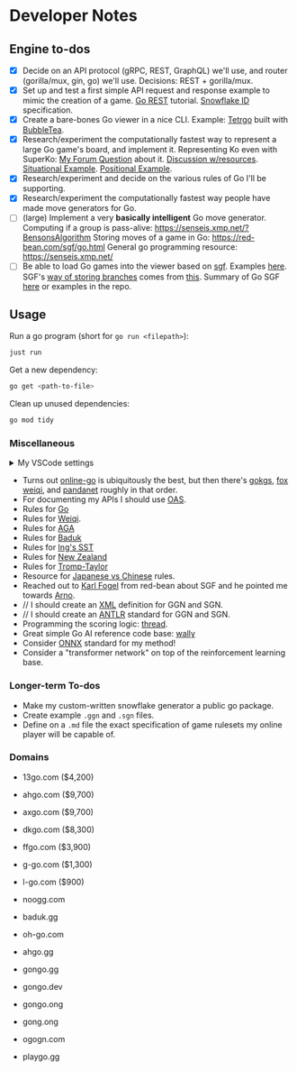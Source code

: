 # Developer Notes

## Engine to-dos

- [x] Decide on an API protocol (gRPC, REST, GraphQL) we'll use, and router (gorilla/mux, gin, go) we'll use. Decisions: REST + gorilla/mux.
- [x] Set up and test a first simple API request and response example to mimic the creation of a game. [Go REST](https://medium.com/@Moesif/building-a-restful-api-with-go-dbd6e7aecf87) tutorial. [Snowflake ID](https://en.wikipedia.org/wiki/Snowflake_ID) specification.
- [x] Create a bare-bones Go viewer in a nice CLI. Example: [Tetrgo](https://github.com/Broderick-Westrope/tetrigo?tab=readme-ov-file) built with [BubbleTea](https://github.com/charmbracelet/bubbletea?tab=readme-ov-file).
- [x] Research/experiment the computationally fastest way to represent a large Go game's board, and implement it.
      Representing Ko even with SuperKo: [My Forum Question](https://forums.online-go.com/t/is-there-ever-more-than-1-move-that-violates-positional-superko/53724) about it. [Discussion w/resources](https://forums.online-go.com/t/superko-rules/32466/4). [Situational Example](https://online-go.com/demo/view/580802). [Positional Example](https://online-go.com/demo/view/580801).
- [x] Research/experiment and decide on the various rules of Go I'll be supporting.
- [x] Research/experiment the computationally fastest way people have made move generators for Go.
- [ ] (large) Implement a very **basically intelligent** Go move generator.
      Computing if a group is pass-alive: https://senseis.xmp.net/?BensonsAlgorithm
      Storing moves of a game in Go: https://red-bean.com/sgf/go.html
      General go programming resource: https://senseis.xmp.net/
- [ ] Be able to load Go games into the viewer based on [sgf](https://red-bean.com/sgf/go.html). Examples [here](https://red-bean.com/sgf/examples/).
      SGF's [way of storing branches](https://red-bean.com/sgf/var.html) comes from [this](https://en.wikipedia.org/wiki/Newick_format).
      Summary of Go SGF [here](https://en.wikipedia.org/wiki/Smart_Game_Format#About_the_format) or examples in the repo.

## Usage

Run a go program (short for `go run <filepath>`):

```bash
just run
```

Get a new dependency:

```bash
go get <path-to-file>
```

Clean up unused dependencies:

```bash
go mod tidy
```

### Miscellaneous

<details>
<summary>My VSCode settings</summary>
<br>

VSCode `settings.json` Golang entry:

```json
"[go]": {
    "editor.insertSpaces": true,
    "editor.formatOnSave": true,
    "editor.defaultFormatter": "golang.go",
  },
```

Note that I'm not disabling the import organization, as despite how [annoying](https://stackoverflow.com/questions/19560334/how-to-disable-golang-unused-import-error) it is, it's better to have it than to [not have it](https://stackoverflow.com/a/61316426/8360465).

</details>

- Turns out [online-go](https://online-go.com/) is ubiquitously the best, but then there's [gokgs](https://www.gokgs.com/), [fox weiqi](https://www.foxwq.com/), and [pandanet](https://pandanet-igs.com/) roughly in that order.
- For documenting my APIs I should use [OAS](https://spec.openapis.org/oas/latest.html).
- Rules for [Go](https://en.wikipedia.org/wiki/Rules_of_Go)
- Rules for [Weiqi](https://www.cs.cmu.edu/~wjh/go/rules/Chinese.html).
- Rules for [AGA](https://www.cs.cmu.edu/~wjh/go/rules/AGA.html)
- Rules for [Baduk](http://english.baduk.or.kr/sub02_02.htm)
- Rules for [Ing's SST](https://www.cs.cmu.edu/~wjh/go/rules/KSS.html)
- Rules for [New Zealand](https://go.org.nz/index.php/about-go/new-zealand-rules-of-go)
- Rules for [Tromp-Taylor](https://senseis.xmp.net/?TrompTaylorRules)
- Resource for [Japanese vs Chinese](https://polgote.com/en/blog/go-rules-japanese-vs-chinese/) rules.
- Reached out to [Karl Fogel](https://red-bean.com/people.html) from red-bean about SGF and he pointed me towards [Arno](mailto:ahollosi@xmp.net).
- // I should create an [XML](https://www.w3schools.com/xml/) definition for GGN and SGN.
- // I should create an [ANTLR](https://github.com/antlr/grammars-v4/blob/master/pgn/PGN.g4) standard for GGN and SGN.
- Programming the scoring logic: [thread](https://www.reddit.com/r/cbaduk/comments/15tsaxj/comment/jwn5kku/?utm_source=share&utm_medium=web3x&utm_name=web3xcss&utm_term=1&utm_content=share_button).
- Great simple Go AI reference code base: [wally](https://github.com/maksimKorzh/wally/blob/main/wally.py)
- Consider [ONNX](https://onnx.ai/) standard for my method!
- Consider a "transformer network" on top of the reinforcement learning base.

### Longer-term To-dos

- Make my custom-written snowflake generator a public go package.
- Create example `.ggn` and `.sgn` files.
- Define on a `.md` file the exact specification of game rulesets my online player will be capable of.

### Domains

- 13go.com ($4,200)
- ahgo.com ($9,700)
- axgo.com ($9,700)
- dkgo.com ($8,300)
- ffgo.com ($3,900)
- g-go.com ($1,300)
- l-go.com ($900)

- noogg.com
- baduk.gg
- oh-go.com
- ahgo.gg
- gongo.gg
- gongo.dev
- gongo.ong
- gong.ong
- ogogn.com
- playgo.gg
